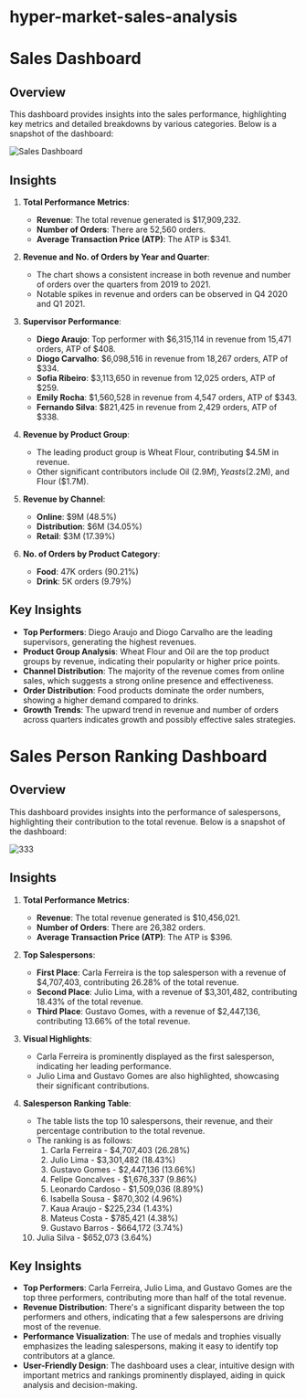 # hyper-market-sales-analysis

# Sales Dashboard

## Overview

This dashboard provides insights into the sales performance, highlighting key metrics and detailed breakdowns by various categories. Below is a snapshot of the dashboard:

![Sales Dashboard](https://your-repository-url/path-to-your-image.png)

## Insights

1. **Total Performance Metrics**:
   - **Revenue**: The total revenue generated is $17,909,232.
   - **Number of Orders**: There are 52,560 orders.
   - **Average Transaction Price (ATP)**: The ATP is $341.

2. **Revenue and No. of Orders by Year and Quarter**:
   - The chart shows a consistent increase in both revenue and number of orders over the quarters from 2019 to 2021.
   - Notable spikes in revenue and orders can be observed in Q4 2020 and Q1 2021.

3. **Supervisor Performance**:
   - **Diego Araujo**: Top performer with $6,315,114 in revenue from 15,471 orders, ATP of $408.
   - **Diogo Carvalho**: $6,098,516 in revenue from 18,267 orders, ATP of $334.
   - **Sofia Ribeiro**: $3,113,650 in revenue from 12,025 orders, ATP of $259.
   - **Emily Rocha**: $1,560,528 in revenue from 4,547 orders, ATP of $343.
   - **Fernando Silva**: $821,425 in revenue from 2,429 orders, ATP of $338.

4. **Revenue by Product Group**:
   - The leading product group is Wheat Flour, contributing $4.5M in revenue.
   - Other significant contributors include Oil ($2.9M), Yeasts ($2.2M), and Flour ($1.7M).

5. **Revenue by Channel**:
   - **Online**: $9M (48.5%)
   - **Distribution**: $6M (34.05%)
   - **Retail**: $3M (17.39%)

6. **No. of Orders by Product Category**:
   - **Food**: 47K orders (90.21%)
   - **Drink**: 5K orders (9.79%)

## Key Insights

- **Top Performers**: Diego Araujo and Diogo Carvalho are the leading supervisors, generating the highest revenues.
- **Product Group Analysis**: Wheat Flour and Oil are the top product groups by revenue, indicating their popularity or higher price points.
- **Channel Distribution**: The majority of the revenue comes from online sales, which suggests a strong online presence and effectiveness.
- **Order Distribution**: Food products dominate the order numbers, showing a higher demand compared to drinks.
- **Growth Trends**: The upward trend in revenue and number of orders across quarters indicates growth and possibly effective sales strategies.


# Sales Person Ranking Dashboard

## Overview

This dashboard provides insights into the performance of salespersons, highlighting their contribution to the total revenue. Below is a snapshot of the dashboard:

![333](https://github.com/fesallomer/hyper-market-sales-analysis/assets/167563648/5bed5065-de03-442f-b2fe-4b3ec338d39b)


## Insights

1. **Total Performance Metrics**:
   - **Revenue**: The total revenue generated is $10,456,021.
   - **Number of Orders**: There are 26,382 orders.
   - **Average Transaction Price (ATP)**: The ATP is $396.

2. **Top Salespersons**:
   - **First Place**: Carla Ferreira is the top salesperson with a revenue of $4,707,403, contributing 26.28% of the total revenue.
   - **Second Place**: Julio Lima, with a revenue of $3,301,482, contributing 18.43% of the total revenue.
   - **Third Place**: Gustavo Gomes, with a revenue of $2,447,136, contributing 13.66% of the total revenue.

3. **Visual Highlights**:
   - Carla Ferreira is prominently displayed as the first salesperson, indicating her leading performance.
   - Julio Lima and Gustavo Gomes are also highlighted, showcasing their significant contributions.

4. **Salesperson Ranking Table**:
   - The table lists the top 10 salespersons, their revenue, and their percentage contribution to the total revenue.
   - The ranking is as follows:
     1. Carla Ferreira - $4,707,403 (26.28%)
     2. Julio Lima - $3,301,482 (18.43%)
     3. Gustavo Gomes - $2,447,136 (13.66%)
     4. Felipe Goncalves - $1,676,337 (9.86%)
     5. Leonardo Cardoso - $1,509,036 (8.89%)
     6. Isabella Sousa - $870,302 (4.96%)
     7. Kaua Araujo - $225,234 (1.43%)
     8. Mateus Costa - $785,421 (4.38%)
     9. Gustavo Barros - $664,172 (3.74%)
    10. Julia Silva - $652,073 (3.64%)

## Key Insights

- **Top Performers**: Carla Ferreira, Julio Lima, and Gustavo Gomes are the top three performers, contributing more than half of the total revenue.
- **Revenue Distribution**: There's a significant disparity between the top performers and others, indicating that a few salespersons are driving most of the revenue.
- **Performance Visualization**: The use of medals and trophies visually emphasizes the leading salespersons, making it easy to identify top contributors at a glance.
- **User-Friendly Design**: The dashboard uses a clear, intuitive design with important metrics and rankings prominently displayed, aiding in quick analysis and decision-making.
